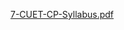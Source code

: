 [7-CUET-CP-Syllabus.pdf](https://github.com/hamidhosen42/CUET-Competitive-Programmer-s-Syllabus/files/6811122/7-CUET-CP-Syllabus.pdf)
